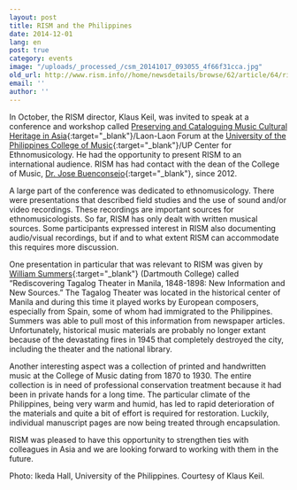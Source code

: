 ```yaml
---
layout: post
title: RISM and the Philippines
date: 2014-12-01
lang: en
post: true
category: events
image: "/uploads/_processed_/csm_20141017_093055_4f66f31cca.jpg"
old_url: http://www.rism.info//home/newsdetails/browse/62/article/64/rism-and-the-philippines.html
email: ''
author: ''
---
```



In October, the RISM director, Klaus Keil, was invited to speak at a conference and workshop called [Preserving and Cataloguing Music Cultural Heritage in Asia](http://music.upd.edu.ph/research_dissemination.html){:target="_blank"}/Laon-Laon Forum at the [University of the Philippines College of Music](http://music.upd.edu.ph/){:target="_blank"}/UP Center for Ethnomusicology. He had the opportunity to present RISM to an international audience. RISM has had contact with the dean of the College of Music, [Dr. Jose Buenconsejo](http://music.upd.edu.ph/jose_buenconsejo.html){:target="_blank"}, since 2012.

A large part of the conference was dedicated to ethnomusicology. There were presentations that described field studies and the use of sound and/or video recordings. These recordings are important sources for ethnomusicologists. So far, RISM has only dealt with written musical sources. Some participants expressed interest in RISM also documenting audio/visual recordings, but if and to what extent RISM can accommodate this requires more discussion.

One presentation in particular that was relevant to RISM was given by [William Summers](http://www.dartmouth.edu/~wsummers/){:target="_blank"} (Dartmouth College) called “Rediscovering Tagalog Theater in Manila, 1848-1898: New Information and New Sources.” The Tagalog Theater was located in the historical center of Manila and during this time it played works by European composers, especially from Spain, some of whom had immigrated to the Philippines. Summers was able to pull most of this information from newspaper articles. Unfortunately, historical music materials are probably no longer extant because of the devastating fires in 1945 that completely destroyed the city, including the theater and the national library.



Another interesting aspect was a collection of printed and handwritten music at the College of Music dating from 1870 to 1930. The entire collection is in need of professional conservation treatment because it had been in private hands for a long time. The particular climate of the Philippines, being very warm and humid, has led to rapid deterioration of the materials and quite a bit of effort is required for restoration. Luckily, individual manuscript pages are now being treated through encapsulation.

RISM was pleased to have this opportunity to strengthen ties with colleagues in Asia and we are looking forward to working with them in the future.

Photo: Ikeda Hall, University of the Philippines. Courtesy of Klaus Keil.



<script type="text/javascript">var switchTo5x=true;</script><script type="text/javascript" src="http://w.sharethis.com/button/buttons.js"></script><script type="text/javascript">stLight.options({publisher: "9b601438-1ce1-49d8-bfd7-9cff5df54c17", doNotHash: false, doNotCopy: false, hashAddressBar: false});</script>